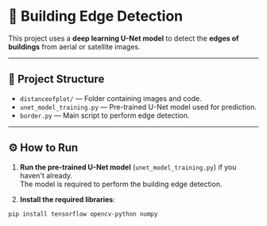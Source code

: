 # 🏢 Building Edge Detection

This project uses a **deep learning U-Net model** to detect the **edges of buildings** from aerial or satellite images.  

---

## 📂 Project Structure

- `distanceofplot/` — Folder containing images and code.
- `unet_model_training.py` — Pre-trained U-Net model used for prediction.
- `border.py` — Main script to perform edge detection.

---

## ⚙️ How to Run

1. **Run the pre-trained U-Net model** (`unet_model_training.py`) if you haven't already.  
   The model is required to perform the building edge detection.

2. **Install the required libraries**:

```bash
pip install tensorflow opencv-python numpy
